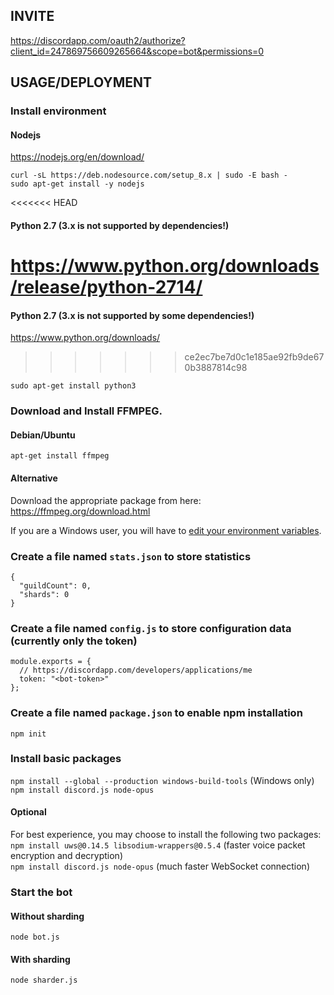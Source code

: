 ## INVITE
https://discordapp.com/oauth2/authorize?client_id=247869756609265664&scope=bot&permissions=0

## USAGE/DEPLOYMENT

### Install environment

#### Nodejs
https://nodejs.org/en/download/

```
curl -sL https://deb.nodesource.com/setup_8.x | sudo -E bash -
sudo apt-get install -y nodejs
```

<<<<<<< HEAD
#### Python 2.7 (3.x is not supported by dependencies!)
https://www.python.org/downloads/release/python-2714/
=======
#### Python 2.7 (3.x is not supported by some dependencies!)
https://www.python.org/downloads/
>>>>>>> ce2ec7be7d0c1e185ae92fb9de670b3887814c98

```
sudo apt-get install python3 
```

### Download and Install FFMPEG. 

#### Debian/Ubuntu
`apt-get install ffmpeg`

#### Alternative
Download the appropriate package from here: https://ffmpeg.org/download.html

If you are a Windows user, you will have to [edit your environment variables](http://adaptivesamples.com/how-to-install-ffmpeg-on-windows/).

### Create a file named `stats.json` to store statistics
```
{
  "guildCount": 0,
  "shards": 0
}
```

### Create a file named `config.js` to store configuration data (currently only the token)
```
module.exports = {
  // https://discordapp.com/developers/applications/me
  token: "<bot-token>"
};
```

### Create a file named `package.json` to enable npm installation
`npm init`  

### Install basic packages
`npm install --global --production windows-build-tools` (Windows only)  
`npm install discord.js node-opus` 



#### Optional
For best experience, you may choose to install the following two packages:  
`npm install uws@0.14.5 libsodium-wrappers@0.5.4` (faster voice packet encryption and decryption)  
`npm install discord.js node-opus` (much faster WebSocket connection)

### Start the bot

#### Without sharding
`node bot.js`

#### With sharding
`node sharder.js`
